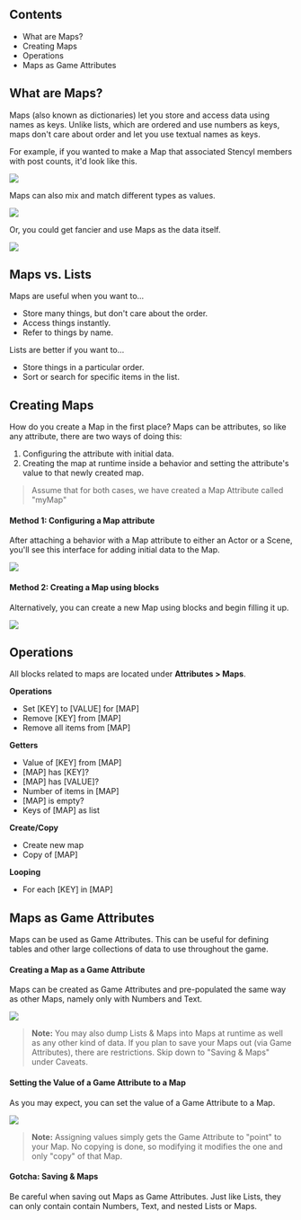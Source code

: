 ## Contents

* What are Maps?
* Creating Maps
* Operations
* Maps as Game Attributes
 

## What are Maps?

Maps (also known as dictionaries) let you store and access data using names as keys. Unlike lists, which are ordered and use numbers as keys, maps don't care about order and let you use textual names as keys.

For example, if you wanted to make a Map that associated Stencyl members with post counts, it'd look like this.

![](https://static.stencyl.com/pedia2/ch6/maps/maps-basics-1.png)

Maps can also mix and match different types as values.

![](https://static.stencyl.com/pedia2/ch6/maps/maps-basics-3.png)

Or, you could get fancier and use Maps as the data itself.

![](https://static.stencyl.com/pedia2/ch6/maps/maps-basics-2.png)

## Maps vs. Lists

Maps are useful when you want to...

* Store many things, but don't care about the order.
* Access things instantly.
* Refer to things by name.

Lists are better if you want to...

* Store things in a particular order.
* Sort or search for specific items in the list.
 

## Creating Maps

How do you create a Map in the first place? Maps can be attributes, so like any attribute, there are two ways of doing this:

1. Configuring the attribute with initial data.
2. Creating the map at runtime inside a behavior and setting the attribute's value to that newly created map.

> Assume that for both cases, we have created a Map Attribute called "myMap"

#### Method 1: Configuring a Map attribute
After attaching a behavior with a Map attribute to either an Actor or a Scene, you'll see this interface for adding initial data to the Map.

![](https://static.stencyl.com/pedia2/ch6/maps/maps-setup.png)

#### Method 2: Creating a Map using blocks
Alternatively, you can create a new Map using blocks and begin filling it up.

![](https://static.stencyl.com/pedia2/ch6/maps/maps-setup2.png)


## Operations

All blocks related to maps are located under **Attributes > Maps**.

**Operations**
* Set [KEY] to [VALUE] for [MAP]
* Remove [KEY] from [MAP]
* Remove all items from [MAP]

**Getters**
* Value of [KEY] from [MAP]
* [MAP] has [KEY]?
* [MAP] has [VALUE]?
* Number of items in [MAP]
* [MAP] is empty?
* Keys of [MAP] as list

**Create/Copy**
* Create new map
* Copy of [MAP]

**Looping**
* For each [KEY] in [MAP]
 

## Maps as Game Attributes

Maps can be used as Game Attributes. This can be useful for defining tables and other large collections of data to use throughout the game.


#### Creating a Map as a Game Attribute
Maps can be created as Game Attributes and pre-populated the same way as other Maps, namely only with Numbers and Text.

![](https://static.stencyl.com/pedia2/ch6/maps/maps-gameatt.png)

> **Note:** You may also dump Lists & Maps into Maps at runtime as well as any other kind of data. If you plan to save your Maps out (via Game Attributes), there are restrictions. Skip down to "Saving & Maps" under Caveats.
 
#### Setting the Value of a Game Attribute to a Map
As you may expect, you can set the value of a Game Attribute to a Map.

![](https://static.stencyl.com/pedia2/ch6/maps/maps-gameatt2.png)

> **Note:** Assigning values simply gets the Game Attribute to "point" to your Map. No copying is done, so modifying it modifies the one and only "copy" of that Map.
 
#### Gotcha: Saving & Maps
Be careful when saving out Maps as Game Attributes. Just like Lists, they can only contain contain Numbers, Text, and nested Lists or Maps.
